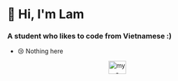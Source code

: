 <h1>👋 Hi, I'm Lam</h1>
<h3>A student who likes to code from Vietnamese :)</h3>

- 😢 Nothing here

<p align="center">
<a href="https://discord.com/users/736636650796351559" target="blank"><img align="center" src="https://www.svgrepo.com/show/353655/discord-icon.svg" alt="my-discord" height="30" width="40" /></a>
